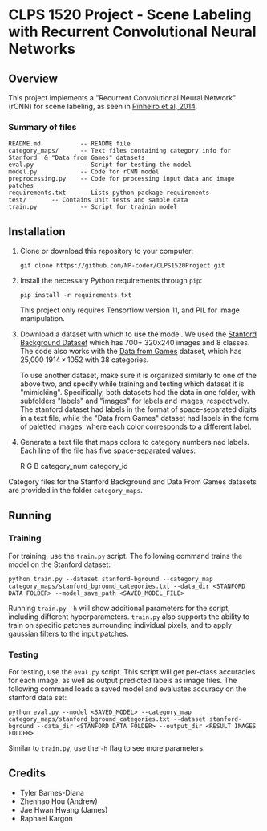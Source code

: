 # CLPS 1520 Project - Scene Labeling with Recurrent Convolutional Neural Networks

## Overview
This project implements a "Recurrent Convolutional Neural Network" (rCNN) for scene labeling,
as seen in [Pinheiro et al, 2014](http://www.jmlr.org/proceedings/papers/v32/pinheiro14.pdf).

### Summary of files
    README.md           -- README file
    category_maps/      -- Text files containing category info for Stanford  & "Data from Games" datasets
    eval.py             -- Script for testing the model
    model.py            -- Code for rCNN model
    preprocessing.py    -- Code for processing input data and image patches
    requirements.txt    -- Lists python package requirements
    test/		-- Contains unit tests and sample data
    train.py            -- Script for trainin model

## Installation
 1. Clone or download this repository to your computer:

    ```git clone https://github.com/NP-coder/CLPS1520Project.git```

 2. Install the necessary Python requirements through `pip`:

    ```pip install -r requirements.txt```

    This project only requires Tensorflow version 11, and PIL for image manipulation.

 3. Download a dataset with which to use the model.
 We used the [Stanford Background Dataset](http://dags.stanford.edu/projects/scenedataset.html) which has 700+ 320x240 images and 8 classes.
 The code also works with the [Data from Games](https://download.visinf.tu-darmstadt.de/data/from_games/)
 dataset, which has 25,000 1914 × 1052 with 38 categories.

    To use another dataset, make sure it is organized similarly to one of the above two, and specify while training and testing which dataset it is "mimicking".
  Specifically, both datasets had the data in one folder, with subfolders "labels" and "images" for labels and images, respectively.
  The stanford dataset had labels in the format of space-separated digits in a text file, while the "Data from  Games" dataset had labels in the form of paletted images,
   where each color corresponds to a different label.

  4. Generate a text file that maps colors to category numbers nad labels. Each line of the file has five space-separated values:


      R  G  B category_num category_id

   Category files for the Stanford Background and Data From Games datasets are provided in the folder `category_maps`.

## Running

### Training
For training, use the `train.py` script. The following command trains the model on the Stanford dataset:

    python train.py --dataset stanford-bground --category_map category_maps/stanford_bground_categories.txt --data_dir <STANFORD DATA FOLDER> --model_save_path <SAVED_MODEL_FILE>


Running `train.py -h` will show additional parameters for the script, including different hyperparameters.
`train.py` also supports the ability to train on specific patches surrounding individual pixels,
and to apply gaussian filters to the input patches.

### Testing
For testing, use the `eval.py` script.
This script will get per-class accuracies for each image, as well as output predicted labels as image files.
The following command loads a saved model and evaluates accuracy on the stanford data set:

    python eval.py --model <SAVED_MODEL> --category_map category_maps/stanford_bground_categories.txt --dataset stanford-bground --data_dir <STANFORD DATA FOLDER> --output_dir <RESULT IMAGES FOLDER>


Similar to `train.py`, use the `-h` flag to see more parameters.

## Credits

 - Tyler Barnes-Diana
 - Zhenhao Hou (Andrew)
 - Jae Hwan Hwang (James)
 - Raphael Kargon
